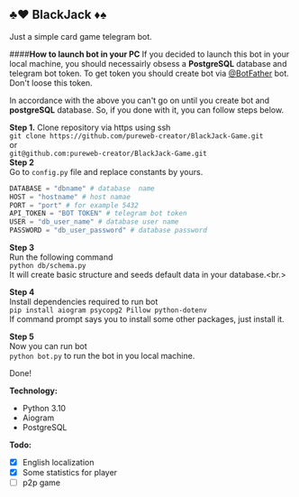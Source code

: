 ## ♣️♥️ BlackJack ♦️♠️

Just a simple card game telegram bot.

####**How to launch bot in your PC**
If you decided to launch this bot in your local machine, you should necessairly obsess a **PostgreSQL** database and telegram bot token.
To get token you should create bot via [@BotFather](https://t.me/BotFather) bot. Don't loose this token.

In accordance with the above you can't go on until you create bot and **postgreSQL** database.
So, if you done with it, you can follow steps below.

**Step 1.** Clone repository via https using ssh<br>
```git clone https://github.com/pureweb-creator/BlackJack-Game.git```<br>
or<br>
```git@github.com:pureweb-creator/BlackJack-Game.git```<br>
**Step 2**<br>
Go to ```config.py``` file and replace constants by yours.<br>
```python
DATABASE = "dbname" # database  name
HOST = "hostname" # host namae
PORT = "port" # for example 5432
API_TOKEN = "BOT TOKEN" # telegram bot token
USER = "db_user_name" # database user name
PASSWORD = "db_user_password" # database password
```
**Step 3**<br>
Run the following command<br>
```python db/schema.py```<br>
It will create basic structure and seeds default data in your database.<br.>

**Step 4**<br>
Install dependencies required to run bot<br>
```pip install aiogram psycopg2 Pillow python-dotenv```<br>
If command prompt says you to install some other packages, just install it.<br>

**Step 5**<br>
Now you can run bot<br>
```python bot.py``` to run the bot in you local machine.<br>

Done!

**Technology:**
- Python 3.10
- Aiogram
- PostgreSQL

**Todo:**
- [x] English localization
- [x] Some statistics for player
- [ ] p2p game